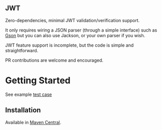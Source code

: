 ## JWT

Zero-dependencies, minimal JWT validation/verification support.

It only requires wiring a JSON parser (through a simple interface) such as [Gson](https://mvnrepository.com/artifact/com.google.code.gson/gson) but you can also use Jackson, or your own parser if you wish.

JWT feature support is incomplete, but the code is simple and straightforward.

PR contributions are welcome and encouraged.

# Getting Started

See example [test case](./src/test/java/JwtTest.java)

## Installation

Available in [Maven Central](https://mvnrepository.com/artifact/io.vacco.jwt/jwt).

